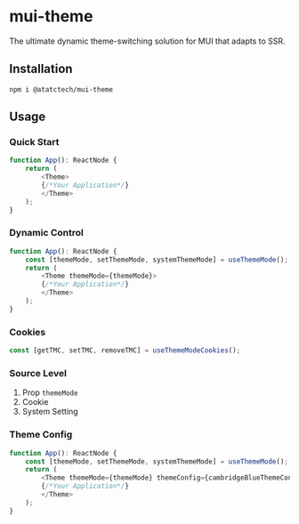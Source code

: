 # mui-theme

The ultimate dynamic theme-switching solution for MUI that adapts to SSR.

## Installation

```shell
npm i @atatctech/mui-theme
```

## Usage

### Quick Start

```typescript
function App(): ReactNode {
    return (
        <Theme>
        {/*Your Application*/}
        </Theme>
    );
}
```

### Dynamic Control

```typescript
function App(): ReactNode {
    const [themeMode, setThemeMode, systemThemeMode] = useThemeMode();
    return (
        <Theme themeMode={themeMode}>
        {/*Your Application*/}
        </Theme>
    );
}
```

### Cookies

```typescript
const [getTMC, setTMC, removeTMC] = useThemeModeCookies();
```

### Source Level

1. Prop `themeMode`
2. Cookie
3. System Setting

### Theme Config

```typescript
function App(): ReactNode {
    const [themeMode, setThemeMode, systemThemeMode] = useThemeMode();
    return (
        <Theme themeMode={themeMode} themeConfig={cambridgeBlueThemeConfig}>
        {/*Your Application*/}
        </Theme>
    );
}
```


